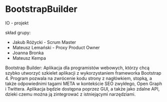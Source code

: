# BootstrapBuilder

IO - projekt

skład grupy:
- Jakub Różycki - Scrum Master
- Mateusz Lemański - Proxy Product Owner
- Joanna Bronka
- Mateusz Kempa 

Bootstrap Builder:
Aplikacja dla programistów webowych, którzy chcą szybko utworzyć szkielet aplikacji z wykorzystaniem frameworka Bootstrap 4. Program pozwala na zwrócenie kodu strony z nagłówkiem, stopką, a także odpowiednimi tagami META w kontekście SEO zwykłego, Open Graph i Twittera. Aplikacja będzie dostępna poprzez GUI, a także jako zdalne API, dzieki czemu można ją zintegrować z istniejącymi narzędziami.
